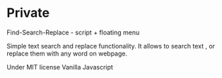 # Private
Find-Search-Replace - script +  floating menu

Simple text search  and replace functionality. It allows to search text , or replace them  with any word on webpage.



Under MIT license
Vanilla Javascript




